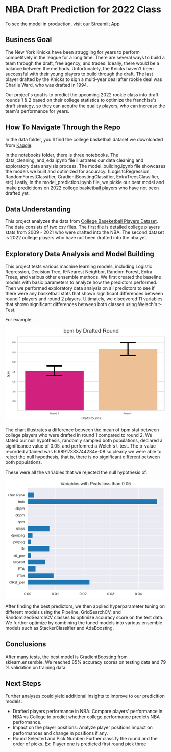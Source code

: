 # NBA Draft Prediction for 2022 Class

[3]: https://mikeyo4800-streamlit-apps-test-ept0a0.streamlitapp.com/ "Streamlit App"

To see the model in production, visit our [Streamlit App][3]

## Business Goal

The New York Knicks have been struggling for years to perform competitvely in the league for a long time. There are several ways to build a team through the draft, free agency, and trades. Ideally, there would be a balance between the methods. Unfortunately, the Knicks haven't been successful with their young players to build through the draft. The last player drafted by the Knicks to sign a multi-year deal after rookie deal was Charlie Ward, who was drafted in 1994.

Our project's goal is to predict the upcoming 2022 rookie class into draft rounds 1 & 2 based on their college statistics to optimize the franchise's draft strategy, so they can acquire the quality players, who can increase the team's performance for years. 

## How To Navigate Through the Repo

[1]: https://www.kaggle.com/datasets/adityak2003/college-basketball-players-20092021 "Kaggle"

In the data folder, you'll find the college basketball dataset we downloaded from [Kaggle][1]. 

In the notebooks folder, there is three notebooks. The data_cleaning_and_eda.ipynb file illustrates our data cleaning and exploratory data anaylsis process. The model_building.ipynb file showcases the models we built and optimized for accuracy. (LogisitcRegression, RandomForestClassifier, GradientBoostingClassifier, ExtraTreesClassifier, etc) Lastly, in the model_prediction.ipynb file, we pickle our best model and make predicitions on 2022 college basketball players who have not been drafted yet.

## Data Understanding

[2]: https://www.kaggle.com/datasets/adityak2003/college-basketball-players-20092021 "College Basketball Players Dataset"

This project analyzes the data from [College Baseketball Players Dataset][2]. The data consists of two csv files. The first file is detailed college players stats from 2009 - 2021 who were drafted into the NBA. The second dataset is 2022 college players who have not been drafted into the nba yet.  


## Exploratory Data Analysis and Model Building

This project tests various machine learning models, including Logistic Regression, Decision Tree, K-Nearest Neighbor, Random Forest, Extra Trees, and various other ensemble methods. We first created the baseline models with basic parameters to analyze how the predictors performed. Then we performed exploratory data analysis on all predictors to see if there were any basketball stats that shown significant differences between round 1 players and round 2 players. Ultimately, we discovered 11 variables that shown significant differences between both classes using Welsch's t-Test. 

For example:

![bpm.png](images/bpm.png)

The chart illustrates a difference between the mean of bpm stat between college players who were drafted in round 1 compared to round 2. We stated our null hypothesis, randomly sampled both populations, declared a significance value of 0.05, and perfomred a Welch's t-test. The p-value recorded attained was 6.98917383744234e-08 so clearly we were able to reject the null hypothesis, that is, there is no significant different between both populations.

These were all the variables that we rejected the null hypothesis of.

![p_val_charts.png](images/p_vals_chart.png)

After finding the best predictors, we then applied hyperparameter tuning on different models using the Pipeline, GridSearchCV, and RandomizedSearchCV classes to optimize accuracy score on the test data. We further optimize by combining the tuned models into various ensemble models such as StackerClassifier and AdaBoosting.

## Conclusions

After many tests, the best model is GradientBoosting from sklearn.ensemble. We reached 85% accuracy scores on testing data and 79 % validation on training data.

## Next Steps

Further analyses could yield additional insights to improve to our predicition models:

- Drafted players performance in NBA: Compare players’ performance in NBA vs College to predict whether college performance predicts NBA performance.
- Impact on the player positions: Analyze player positions impact on performances and change in positions if any.
- Round Selected and Pick Number: Further classify the round and the order of picks. Ex: Player one is predicted first round pick three
